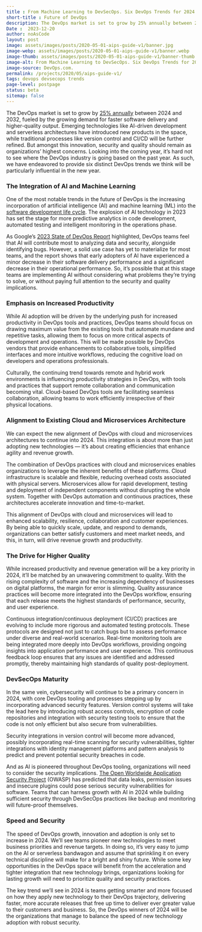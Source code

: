 ```yaml
---
title : From Machine Learning to DevSecOps. Six DevOps Trends for 2024.
short-title : Future of DevOps
description: The DevOps market is set to grow by 25% annually between 2024 and 2032, fueled by the growing demand for faster software delivery and higher-quality output.
Date :  2023-12-20
author: noAsCode
layout: post
image: assets/images/posts/2020-05-01-aips-guide-v1/banner.jpg
image-webp: assets/images/posts/2020-05-01-aips-guide-v1/banner.webp
image-thumb: assets/images/posts/2020-05-01-aips-guide-v1/banner-thumb.jpg
image-alt: From Machine Learning to DevSecOps. Six DevOps Trends for 2024. 
image-source: DevOps.com.
permalink: /projects/2020/05/aips-guide-v1/
tags: devops devsecops trends
page-level: postpage
status: beta 
sitemap: false
---
```


<!-- status - publ, beta -->
<!-- Add images to assets/images/posts/2020-05-01-aips-guide-v1 -->
<p>The DevOps market is set to grow by <a href="https://www.expertmarketresearch.com/reports/devops-market#:~:text=Global%20DevOps%20Market%20Outlook,USD%2036.3%20billion%20by%202032." target="_blank" rel="noopener">25% annually</a> between 2024 and 2032, fueled by the growing demand for faster software delivery and higher-quality output. Emerging technologies like AI-driven development and serverless architectures have introduced new products in the space, while traditional processes like version control and CI/CD will be further refined. But amongst this innovation, security and quality should remain as organizations’ highest concerns. Looking into the coming year, it’s hard not to see where the DevOps industry is going based on the past year. As such, we have endeavored to provide six distinct DevOps trends we think will be particularly influential in the new year.</p><h3>The Integration of AI and Machine Learning</h3><p>One of the most notable trends in the future of DevOps is the increasing incorporation of artificial intelligence (AI) and machine learning (ML) into the <a href="https://devops.com/preparing-for-machine-learning-readiness-to-unlock-its-full-potential/" target="_blank" rel="noopener">software development life cycle</a>. The explosion of AI technology in 2023 has set the stage for more predictive analytics in code development, automated testing and intelligent monitoring in the operations phase.</p><p>As Google’s <a href="https://cloud.google.com/devops/state-of-devops?hl=es-419" target="_blank" rel="noopener">2023 State of DevOps Report</a> highlighted, DevOps teams feel that AI will contribute most to analyzing data and security, alongside identifying bugs. However, a solid use case has yet to materialize for most teams, and the report shows that early adopters of AI have experienced a minor decrease in their software delivery performance and a significant decrease in their operational performance. So, it’s possible that at this stage teams are implementing AI without considering what problems they’re trying to solve, or without paying full attention to the security and quality implications.</p><h3>Emphasis on Increased Productivity</h3><p>While AI adoption will be driven by the underlying push for increased productivity in DevOps tools and practices, DevOps teams should focus on drawing maximum value from the existing tools that automate mundane and repetitive tasks, allowing them to focus on more critical aspects of development and operations. This will be made possible by DevOps vendors that provide enhancements to collaborative tools, simplified interfaces and more intuitive workflows, reducing the cognitive load on developers and operations professionals.</p><p>Culturally, the continuing trend towards remote and hybrid work environments is influencing productivity strategies in DevOps, with tools and practices that support remote collaboration and communication becoming vital. Cloud-based DevOps tools are facilitating seamless collaboration, allowing teams to work efficiently irrespective of their physical locations.</p><h3>Alignment to Existing Cloud and Microservices Architecture</h3><p>We can expect the new alignment of DevOps with cloud and microservices architectures to continue into 2024. This integration is about more than just adopting new technologies — it’s about creating efficiencies that enhance agility and revenue growth.</p><p>The combination of DevOps practices with cloud and microservices enables organizations to leverage the inherent benefits of these platforms. Cloud infrastructure is scalable and flexible, reducing overhead costs associated with physical servers. Microservices allow for rapid development, testing and deployment of independent components without disrupting the whole system. Together with DevOps automation and continuous practices, these architectures accelerate innovation and time-to-market.</p><p>This alignment of DevOps with cloud and microservices will lead to enhanced scalability, resilience, collaboration and customer experiences. By being able to quickly scale, update, and respond to demands, organizations can better satisfy customers and meet market needs, and this, in turn, will drive revenue growth and productivity.</p><h3>The Drive for Higher Quality</h3><p>While increased productivity and revenue generation will be a key priority in 2024, it’ll be matched by an unwavering commitment to quality. With the rising complexity of software and the increasing dependency of businesses on digital platforms, the margin for error is slimming. Quality assurance practices will become more integrated into the DevOps workflow, ensuring that each release meets the highest standards of performance, security, and user experience.</p><p>Continuous integration/continuous deployment (CI/CD) practices are evolving to include more rigorous and automated testing protocols. These protocols are designed not just to catch bugs but to assess performance under diverse and real-world scenarios. Real-time monitoring tools are being integrated more deeply into DevOps workflows, providing ongoing insights into application performance and user experience. This continuous feedback loop ensures that any issues are identified and addressed promptly, thereby maintaining high standards of quality post-deployment.</p><h3>DevSecOps Maturity</h3><p>In the same vein, cybersecurity will continue to be a primary concern in 2024, with core DevOps tooling and processes stepping up by incorporating advanced security features. Version control systems will take the lead here by introducing robust access controls, encryption of code repositories and integration with security testing tools to ensure that the code is not only efficient but also secure from vulnerabilities.</p><p>Security integrations in version control will become more advanced, possibly incorporating real-time scanning for security vulnerabilities, tighter integrations with identity management platforms and pattern analysis to predict and prevent potential security breaches in code.</p><p>And as AI is pioneered throughout DevOps tooling, organizations will need to consider the security implications. <a href="https://owasp.org/www-project-top-10-for-large-language-model-applications/assets/PDF/OWASP-Top-10-for-LLMs-2023-v05.pdf" target="_blank" rel="noopener">The Open Worldwide Application Security Project</a> (OWASP) has predicted that data leaks, permission issues and insecure plugins could pose serious security vulnerabilities for software. Teams that can harness growth with AI in 2024 while building sufficient security through DevSecOps practices like backup and monitoring will future-proof themselves.</p><h3>Speed and Security</h3><p>The speed of DevOps growth, innovation and adoption is only set to increase in 2024. We’ll see teams pioneer new technologies to meet business priorities and revenue targets. In doing so, it’s very easy to jump on the AI or serverless bandwagon and assume that sprinkling it on every technical discipline will make for a bright and shiny future. While some key opportunities in the DevOps space will benefit from the acceleration and tighter integration that new technology brings, organizations looking for lasting growth will need to prioritize quality and security practices.</p><p>The key trend we’ll see in 2024 is teams getting smarter and more focused on how they apply new technology to their DevOps trajectory, delivering faster, more accurate releases that free up time to deliver ever greater value to their customers and business. So, the DevOps winners of 2024 will be the organizations that manage to balance the speed of new technology adoption with robust security.</p>

